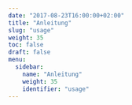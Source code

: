 ```yaml
---
date: "2017-08-23T16:00:00+02:00"
title: "Anleitung"
slug: "usage"
weight: 35
toc: false
draft: false
menu:
  sidebar:
    name: "Anleitung"
    weight: 35
    identifier: "usage"
---
```

